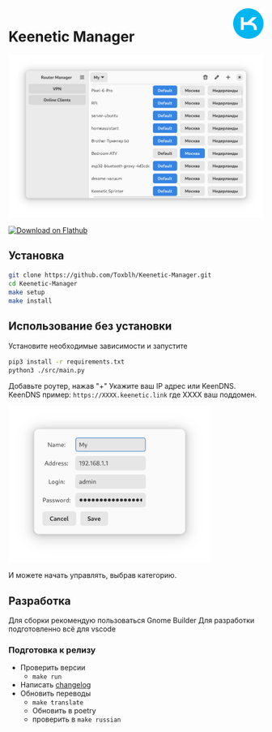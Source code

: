 <img src="data/icons/hicolor/scalable/apps/ru.toxblh.KeeneticManager.svg" align="right" width="60" height="60">

# Keenetic Manager 

<img src="./screenshots/shot.png" alt="Keenetic Manager" width="800">

<a href='https://flathub.org/apps/ru.toxblh.KeeneticManager'><img width='240' alt='Download on Flathub' src='https://flathub.org/api/badge?locale=en'/></a>

## Установка

```bash
git clone https://github.com/Toxblh/Keenetic-Manager.git
cd Keenetic-Manager
make setup
make install
```

## Использование без установки

Установите необходимые зависимости и запустите
```bash
pip3 install -r requirements.txt
python3 ./src/main.py
```

Добавьте роутер, нажав "+"
Укажите ваш IP адрес или KeenDNS.
KeenDNS пример: `https://XXXX.keenetic.link` где XXXX ваш поддомен.

<img src="./screenshots/login.png" alt="Keenetic Manager" width="400">

И можете начать управлять, выбрав категорию.


## Разработка

Для сборки рекомендую пользоваться Gnome Builder
Для разработки подготовленно всё для vscode

### Подготовка к релизу

* Проверить версии
    * `make run`
* Написать [changelog](data/ru.toxblh.KeeneticManager.metainfo.xml.in)
* Обновить переводы
    * `make translate`
    * Обновить в poetry
    * проверить в `make russian`
